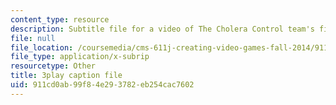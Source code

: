 ```yaml
---
content_type: resource
description: Subtitle file for a video of The Cholera Control team's final presentation.
file: null
file_location: /coursemedia/cms-611j-creating-video-games-fall-2014/911cd0ab99f84e293782eb254cac7602_sKolTx6sxUo.srt
file_type: application/x-subrip
resourcetype: Other
title: 3play caption file
uid: 911cd0ab-99f8-4e29-3782-eb254cac7602
---
```

